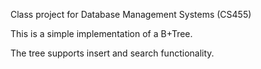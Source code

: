Class project for Database Management Systems (CS455)

This is a simple implementation of a B+Tree.

The tree supports insert and search functionality.

